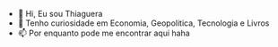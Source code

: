 - 👋 Hi, Eu sou Thiaguera
- 👀 Tenho curiosidade em Economia, Geopolitica, Tecnologia e Livros
- 📫 Por enquanto pode me encontrar aqui haha

<!---
BlocodeGold/BlocodeGold is a ✨ special ✨ repository because its `README.md` (this file) appears on your GitHub profile.
You can click the Preview link to take a look at your changes.
--->
